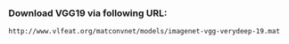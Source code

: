 ### Download VGG19 via following URL:
```
http://www.vlfeat.org/matconvnet/models/imagenet-vgg-verydeep-19.mat
```

